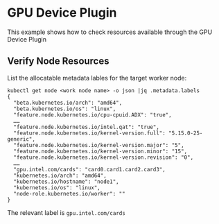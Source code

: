 # GPU Device Plugin
This example shows how to check resources available through the GPU Device Plugin

## Verify Node Resources
List the allocatable metadata lables for the target worker node:
```
kubectl get node <work node name> -o json |jq .metadata.labels
{
  "beta.kubernetes.io/arch": "amd64",
  "beta.kubernetes.io/os": "linux",
  "feature.node.kubernetes.io/cpu-cpuid.ADX": "true",
  ……
  "feature.node.kubernetes.io/intel.qat": "true",
  "feature.node.kubernetes.io/kernel-version.full": "5.15.0-25-generic",
  "feature.node.kubernetes.io/kernel-version.major": "5",
  "feature.node.kubernetes.io/kernel-version.minor": "15",
  "feature.node.kubernetes.io/kernel-version.revision": "0",
  ……
  "gpu.intel.com/cards": "card0.card1.card2.card3",
  "kubernetes.io/arch": "amd64",
  "kubernetes.io/hostname": "node1",
  "kubernetes.io/os": "linux",
  "node-role.kubernetes.io/worker": ""
}
```
The relevant label is `gpu.intel.com/cards`
